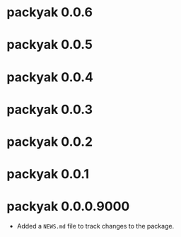 # packyak 0.0.6

# packyak 0.0.5

# packyak 0.0.4

# packyak 0.0.3

# packyak 0.0.2

# packyak 0.0.1

# packyak 0.0.0.9000

* Added a `NEWS.md` file to track changes to the package.
